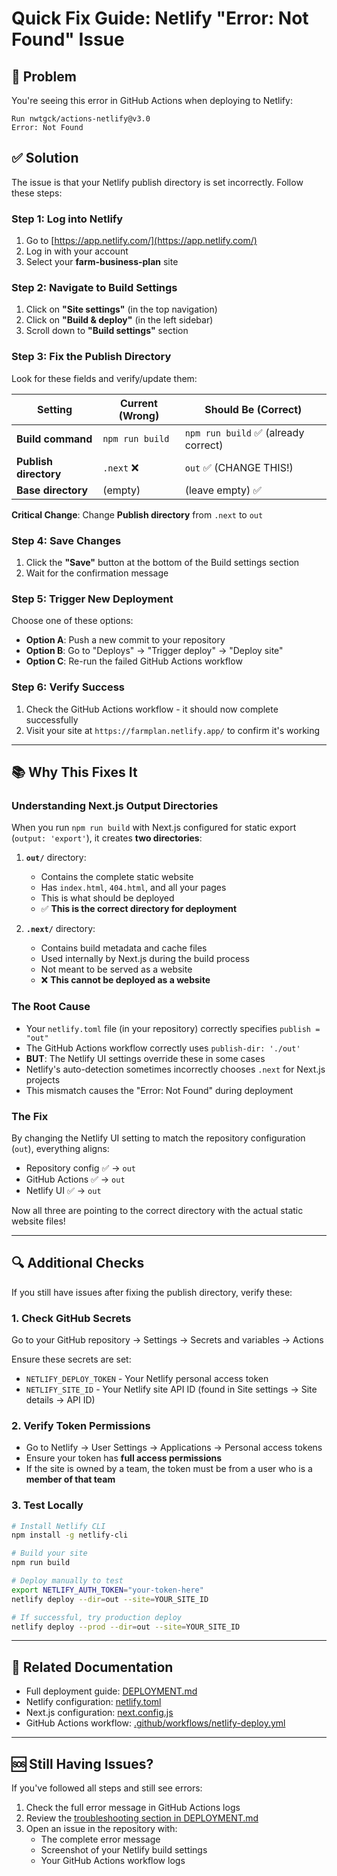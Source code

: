# Quick Fix Guide: Netlify "Error: Not Found" Issue

## 🎯 Problem
You're seeing this error in GitHub Actions when deploying to Netlify:
```
Run nwtgck/actions-netlify@v3.0
Error: Not Found
```

## ✅ Solution
The issue is that your Netlify publish directory is set incorrectly. Follow these steps:

### Step 1: Log into Netlify
1. Go to [https://app.netlify.com/](https://app.netlify.com/)
2. Log in with your account
3. Select your **farm-business-plan** site

### Step 2: Navigate to Build Settings
1. Click on **"Site settings"** (in the top navigation)
2. Click on **"Build & deploy"** (in the left sidebar)
3. Scroll down to **"Build settings"** section

### Step 3: Fix the Publish Directory
Look for these fields and verify/update them:

| Setting | Current (Wrong) | Should Be (Correct) |
|---------|----------------|---------------------|
| **Build command** | `npm run build` | `npm run build` ✅ (already correct) |
| **Publish directory** | `.next` ❌ | `out` ✅ (CHANGE THIS!) |
| **Base directory** | (empty) | (leave empty) ✅ |

**Critical Change**: Change **Publish directory** from `.next` to `out`

### Step 4: Save Changes
1. Click the **"Save"** button at the bottom of the Build settings section
2. Wait for the confirmation message

### Step 5: Trigger New Deployment
Choose one of these options:
- **Option A**: Push a new commit to your repository
- **Option B**: Go to "Deploys" → "Trigger deploy" → "Deploy site"
- **Option C**: Re-run the failed GitHub Actions workflow

### Step 6: Verify Success
1. Check the GitHub Actions workflow - it should now complete successfully
2. Visit your site at `https://farmplan.netlify.app/` to confirm it's working

---

## 📚 Why This Fixes It

### Understanding Next.js Output Directories

When you run `npm run build` with Next.js configured for static export (`output: 'export'`), it creates **two directories**:

1. **`out/`** directory:
   - Contains the complete static website
   - Has `index.html`, `404.html`, and all your pages
   - This is what should be deployed
   - ✅ **This is the correct directory for deployment**

2. **`.next/`** directory:
   - Contains build metadata and cache files
   - Used internally by Next.js during the build process
   - Not meant to be served as a website
   - ❌ **This cannot be deployed as a website**

### The Root Cause

- Your `netlify.toml` file (in your repository) correctly specifies `publish = "out"`
- The GitHub Actions workflow correctly uses `publish-dir: './out'`
- **BUT**: The Netlify UI settings override these in some cases
- Netlify's auto-detection sometimes incorrectly chooses `.next` for Next.js projects
- This mismatch causes the "Error: Not Found" during deployment

### The Fix

By changing the Netlify UI setting to match the repository configuration (`out`), everything aligns:
- Repository config ✅ → `out`
- GitHub Actions ✅ → `out`
- Netlify UI ✅ → `out`

Now all three are pointing to the correct directory with the actual static website files!

---

## 🔍 Additional Checks

If you still have issues after fixing the publish directory, verify these:

### 1. Check GitHub Secrets
Go to your GitHub repository → Settings → Secrets and variables → Actions

Ensure these secrets are set:
- `NETLIFY_DEPLOY_TOKEN` - Your Netlify personal access token
- `NETLIFY_SITE_ID` - Your Netlify site API ID (found in Site settings → Site details → API ID)

### 2. Verify Token Permissions
- Go to Netlify → User Settings → Applications → Personal access tokens
- Ensure your token has **full access permissions**
- If the site is owned by a team, the token must be from a user who is a **member of that team**

### 3. Test Locally
```bash
# Install Netlify CLI
npm install -g netlify-cli

# Build your site
npm run build

# Deploy manually to test
export NETLIFY_AUTH_TOKEN="your-token-here"
netlify deploy --dir=out --site=YOUR_SITE_ID

# If successful, try production deploy
netlify deploy --prod --dir=out --site=YOUR_SITE_ID
```

---

## 📖 Related Documentation

- Full deployment guide: [DEPLOYMENT.md](./DEPLOYMENT.md)
- Netlify configuration: [netlify.toml](./netlify.toml)
- Next.js configuration: [next.config.js](./next.config.js)
- GitHub Actions workflow: [.github/workflows/netlify-deploy.yml](./.github/workflows/netlify-deploy.yml)

---

## 🆘 Still Having Issues?

If you've followed all steps and still see errors:

1. Check the full error message in GitHub Actions logs
2. Review the [troubleshooting section in DEPLOYMENT.md](./DEPLOYMENT.md#troubleshooting)
3. Open an issue in the repository with:
   - The complete error message
   - Screenshot of your Netlify build settings
   - Your GitHub Actions workflow logs
